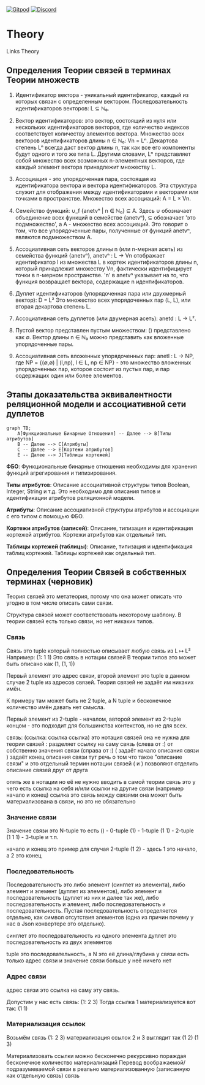 [![Gitpod](https://img.shields.io/badge/Gitpod-ready--to--code-blue?logo=gitpod)](https://gitpod.io/#https://github.com/linksplatform/Theory) 
[![Discord](https://badgen.net/badge/icon/discord?icon=discord&label&color=purple)](https://discord.gg/eEXJyjWv5e)

# Theory
Links Theory


##   Определения Теории связей в терминах Теории множеств

1. Идентификатор вектора - уникальный идентификатор, каждый из которых связан с определенным вектором.
  Последовательность идентификаторов векторов: L ⊆ ℕ₀.

2. Вектор идентификаторов: это вектор, состоящий из нуля или нескольких идентификаторов векторов,
  где количество индексов соответствует количеству элементов вектора.
  Множество всех векторов идентификаторов длины n ∈ ℕ₀: Vn = Lⁿ.
  Декартова степень Lⁿ всегда даст вектор длины n, так как все его компоненты будут одного и того же типа L.
  Другими словами, Lⁿ представляет собой множество всех возможных n-элементных векторов, где каждый элемент вектора принадлежит множеству L.

3. Ассоциация - это упорядоченная пара, состоящая из идентификатора вектора и вектора идентификаторов.
  Эта структура служит для отображения между идентификаторами и векторами или точками в пространстве.
  Множество всех ассоциаций: A = L × Vn.

4. Семейство функций: ∪_f {anetvⁿ | n ∈ ℕ₀} ⊆ A.
  Здесь ∪ обозначает объединение всех функций в семействе {anetvⁿ},
  ⊆ обозначает 'это подмножество', а A - множество всех ассоциаций.
  Это говорит о том, что все упорядоченные пары, полученные от функций anetvⁿ, являются подмножеством A.

5. Ассоциативная сеть векторов длины n (или n-мерная асеть) из семейства функций {anetvⁿ},
  anetvⁿ : L → Vn отображает идентификатор l из множества L в кортеж идентификаторов длины n,
  который принадлежит множеству Vn, фактически идентифицирует точки в n-мерном пространстве.
  'n' в anetvⁿ указывает на то, что функция возвращает вектора, содержащие n идентификаторов. 


6. Дуплет идентификаторов (упорядоченная пара или двухмерный вектор): D = L²
  Это множество всех упорядоченных пар (L, L), или вторая декартова степень L.

7. Ассоциативная сеть дуплетов (или двумерная асеть): anetd : L → L².

8. Пустой вектор представлен пустым множеством: () представлено как ∅.
  Вектор длины n ∈ ℕ₀ можно представить как вложенные упорядоченные пары.

9. Ассоциативная сеть вложенных упорядоченных пар: anetl : L → NP,
  где NP = {(∅,∅) | (l,np), l ∈ L, np ∈ NP} - это множество вложенных упорядоченных пар,
  которое состоит из пустых пар, и пар содержащих один или более элементов.


##  Этапы доказательства эквивалентности реляционной модели и ассоциативной сети дуплетов

```mermaid
graph TB;
    A[Функциональные Бинарные Отношения] -- Далее --> B[Типы атрибутов]
    B -- Далее --> C[Атрибуты]
    C -- Далее --> E[Кортежи атрибутов]
    E -- Далее --> J[Таблицы кортежей]
```

**ФБО**: Функциональные бинарные отношения необходимы для хранения функций агрегирования и типизирования.

**Типы атрибутов**: Описание ассоциативной структуры типов Boolean, Integer, String и т.д. Это необходимо для описания типов и идентификации атрибутов реляционной модели.

**Атрибуты**: Описание ассоциативной структуры атрибутов и ассоциации с его типом с помощью ФБО.

**Кортежи атрибутов (записей)**: Описание, типизация и идентификация кортежей атрибутов. Кортежи атрибутов как отдельный тип.

**Таблицы кортежей (таблицы)**: Описание, типизация и идентификация таблиц кортежей. Таблицы кортежей как отдельный тип.


## Определения Теории Связей в собственных терминах (черновик)

Теория связей это метатеория,
потому что она может описать что угодно в том числе описать сами связи.

Структура связей может соответствовать некоторому шаблону.
В теории связей есть только связи, но нет никаких типов.

### Связь

Связь это tuple который полностью описывает любую связь из L ↦ L²
Например: (1: 1 1)
Это связь в нотации связей
В теории типов это может быть описано как (1, (1, 1))

Первый элемент это адрес связи, второй элемент это tuple в данном случае 2 tuple из адресов связей.
Теория связей не задаёт им никаких имён.

К примеру там может быть не 2 tuple, а N tuple
и бесконечное количество имён давать нет смысла.

Первый элемент из 2-tuple - началом, авторой элемент из 2-tuple концом - это подходит для большинства контекстов, но не для всех.

связь: (ссылка: ссылка ссылка)
это нотация связей
она не нужна для теории связей
: разделяет ссылку на саму связь (слева от :) от собственно значения связи (справа от :)
( задаёт начало описания связи
) задаёт конец описания связи
тут речь о том что такое "описание связи" и это отдельный термин нотации связей
( и ) позволяют отделить описание связей друг от друга

опять же в нотации
но её не нужно вводить в самой теории
связь это у чего есть ссылка на себя и/или ссылки на другие связи (например начало и конец)
ссылка это связь между связями
она может быть материализована в связи, но это не обязательно

### Значение связи

Значение связи это N-tuple
то есть
() - 0-tuple
(1) - 1-tuple
(1 1) - 2-tuple
(1 1 1) - 3-tuple
и т.п.

начало и конец это пример для случая 2-tuple
(1 2) - здесь 1 это начало, а 2 это конец

### Последовательность

Последовательность  это либо элемент (синглет из элемента), либо элемент и элемент (дуплет из элементов), либо элемент и последовательность (дуплет из них и далее так же), либо последовательность и элемент, либо последовательность и последовательность. Пустая последовательность определяется отдельно, как символ отсутствия элементов (одна из причин почему у нас в Json конвертере это отдельно).

синглет это последовательность из одного элемента
дуплет это последовательность из двух элементов

tuple это последовательность, а N это её длина/глубина 
у связи есть только адрес связи и значение связи больше у неё ничего нет

### Адрес связи

адрес связи это ссылка на саму эту связь. 

Допустим у нас есть связь:
(1: 2 3)
Тогда ссылка 1 материализуется вот так:
(1 1)

### Материализация ссылок

Возьмём связь
(1: 2 3)
материализация ссылок 2 и 3 выглядит так
(1 2)
(1 3)

Материализовать ссылки можно бесконечно рекурсивно пораждая бесконечное количество материализаций
Перевод воображаемой/подразумеваемой связи в реально материализованную (записанную как отдельную связь) связь
